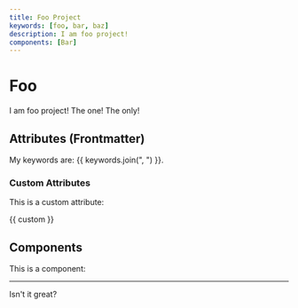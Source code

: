 ```yaml
---
title: Foo Project
keywords: [foo, bar, baz]
description: I am foo project!
components: [Bar]
---
```


# Foo

I am foo project! The one! The only!

## Attributes (Frontmatter)

My keywords are: {{ keywords.join(", ") }}.

### Custom Attributes

This is a custom attribute:

{{ custom }}

## Components

This is a component:

<Bar />

----

Isn't it great?
